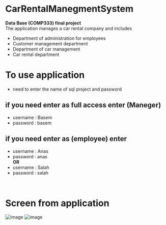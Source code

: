 # CarRentalManegmentSystem
**Data Base (COMP333) final project** <br>
The application manages a car rental company and includes
* Department of administration for employees
* Customer management department
* Department of car management
* Car rental department
# To use application
* need to enter the name of sql project and password

## if you need enter as full access enter (Maneger)
* username : Basem
* password : basem

## if you need enter as (employee) enter 
* username : Anas
* password : anas
<br>**OR**
* username : Salah
* password : salah

<br>

# Screen from application

![image](https://user-images.githubusercontent.com/102483320/229615531-76a55f03-7c14-46dc-b5c3-e0de3bc97f27.png)
![image](https://user-images.githubusercontent.com/102483320/229615755-c76265b0-c1ca-440b-9689-8f2744df4c91.png)
